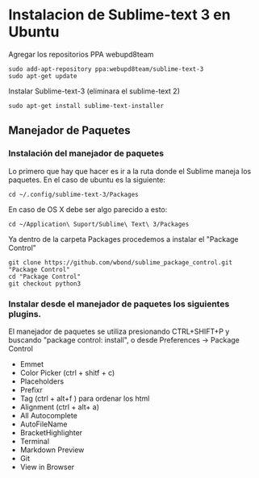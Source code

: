 Instalacion de Sublime-text 3 en Ubuntu
=======================================

Agregar los repositorios PPA webupd8team

	sudo add-apt-repository ppa:webupd8team/sublime-text-3
	sudo apt-get update

Instalar Sublime-text-3 (eliminara el sublime-text 2)

	sudo apt-get install sublime-text-installer

## Manejador de Paquetes

### Instalación del manejador de paquetes

Lo primero que hay que hacer es ir a la ruta donde el Sublime maneja los paquetes. En el caso de ubuntu es la siguiente:

	cd ~/.config/sublime-text-3/Packages

En caso de OS X debe ser algo parecido a esto:

	cd ~/Application\ Suport/Sublime\ Text\ 3/Packages

Ya dentro de la carpeta Packages procedemos a instalar el "Package Control"

	git clone https://github.com/wbond/sublime_package_control.git "Package Control"
	cd "Package Control"
	git checkout python3

### Instalar desde el manejador de paquetes los siguientes plugins.

El manejador de paquetes se utiliza presionando CTRL+SHIFT+P y buscando "package control: install", o desde Preferences -> Package Control

* Emmet
* Color Picker (ctrl + shitf + c)
* Placeholders
* Prefixr
* Tag (ctrl + alt+f )   para ordenar los html
* Alignment (ctrl + alt+ a)
* All Autocomplete
* AutoFileName
* BracketHighlighter
* Terminal
* Markdown Preview
* Git
* View in Browser